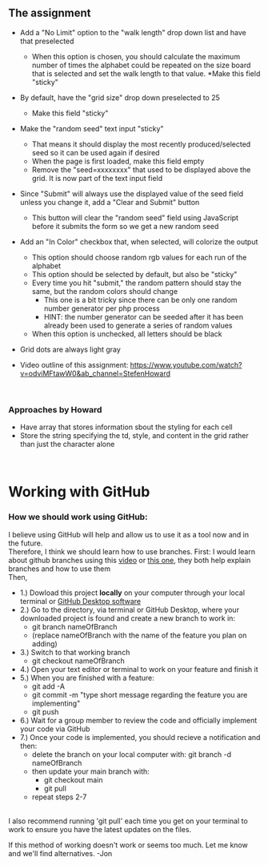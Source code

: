 ## The assignment

* Add a "No Limit" option to the "walk length" drop down list and have that preselected
    * When this option is chosen, you should calculate the maximum number of times the alphabet could be repeated on the size board that is selected and set the walk length to that value.
    *Make this field "sticky"

* By default, have the "grid size" drop down preselected to 25
    * Make this field "sticky"

* Make the "random seed" text input "sticky"
    * That means it should display the most recently produced/selected seed so it can be used again if desired
    * When the page is first loaded, make this field empty
    * Remove the "seed=xxxxxxxx" that used to be displayed above the grid. It is now part of the text input field

* Since "Submit" will always use the displayed value of the seed field unless you change it, add a "Clear and Submit" button
    * This button will clear the "random seed" field using JavaScript before it submits the form so we get a new random seed

* Add an "In Color" checkbox that, when selected, will colorize the output
    * This option should choose random rgb values for each run of the alphabet
    * This option should be selected by default, but also be "sticky"
    * Every time you hit "submit," the random pattern should stay the same, but the random colors should change
        * This one is a bit tricky since there can be only one random number generator per php process
        * HINT: the number generator can be seeded after it has been already been used to generate a series of random values
    * When this option is unchecked, all letters should be black
* Grid dots are always light gray
* Video outline of this assignment: https://www.youtube.com/watch?v=odviMFtawW0&ab_channel=StefenHoward
<br>

### Approaches by Howard
* Have array that stores information sbout the styling for each cell
* Store the string specifying the td, style, and content in the grid rather than just the character alone
<br>

# Working with GitHub
### How we should work using GitHub:
I believe using GitHub will help and allow us to use it as a tool now and in the future. <br>
Therefore, I think we should learn how to use branches.
First: I would learn about github branches using this [video](https://www.youtube.com/clip/Ugkxxgn68sIypKs7OcqaAXbsZbi_JItcGrhf) or [this one](https://youtu.be/JTE2Fn_sCZs?t=72), they both help explain branches and how to use them
<br>
Then,
   * 1.) Dowload this project **locally** on your computer through your local terminal or [GitHub Desktop software](https://desktop.github.com/)
   * 2.) Go to the directory, via terminal or GitHub Desktop, where your downloaded project is found and create a new branch to work in:
      * git branch nameOfBranch
      * (replace nameOfBranch with the name of the feature you plan on adding)
   * 3.) Switch to that working branch
      * git checkout nameOfBranch
   * 4.) Open your text editor or terminal to work on your feature and finish it
   * 5.) When you are finished with a feature:
      * git add -A
      * git commit -m "type short message regarding the feature you are implementing"
      * git push
   * 6.) Wait for a group member to review the code and officially implement your code via GitHub
   * 7.) Once your code is implemented, you should recieve a notification and then:
      * delete the branch on your local computer with: git branch -d nameOfBranch
      * then update your main branch with: 
         * git checkout main  
         * git pull
      * repeat steps 2-7
<br> 
I also recommend running 'git pull' each time you get on your terminal to work to ensure you have the latest updates on the files.
<br>

If this method of working doesn't work or seems too much. Let me know and we'll find alternatives. -Jon
